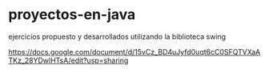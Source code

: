 # proyectos-en-java
ejercicios propuesto y desarrollados utilizando la biblioteca swing 

https://docs.google.com/document/d/15vCz_BD4uJyfd0uqt6cC0SFQTVXaATKz_28YDwlHTsA/edit?usp=sharing

